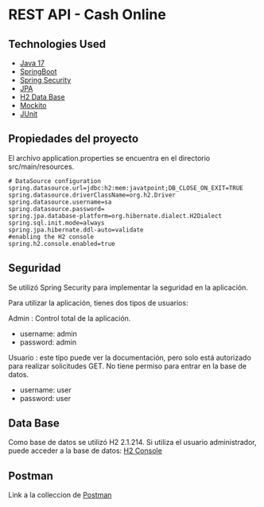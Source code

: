 # REST API - Cash Online

## Technologies Used
* [Java 17](https://www.oracle.com/java/technologies/javase/jdk17-archive-downloads.html)
* [SpringBoot ](https://spring.io/)
* [Spring Security](https://docs.spring.io/spring-security/reference/index.html)
* [JPA](https://docs.spring.io/spring-data/jpa/docs/current/reference/html/)
* [H2 Data Base](https://www.h2database.com/html/main.html)
* [Mockito](https://site.mockito.org/)
* [JUnit](https://junit.org/junit5/)

## Propiedades del proyecto

El archivo application.properties se encuentra en el directorio src/main/resources.
```
# DataSource configuration
spring.datasource.url=jdbc:h2:mem:javatpoint;DB_CLOSE_ON_EXIT=TRUE
spring.datasource.driverClassName=org.h2.Driver
spring.datasource.username=sa
spring.datasource.password=
spring.jpa.database-platform=org.hibernate.dialect.H2Dialect
spring.sql.init.mode=always
spring.jpa.hibernate.ddl-auto=validate
#enabling the H2 console
spring.h2.console.enabled=true
```

## Seguridad

Se utilizó Spring Security para implementar la seguridad en la aplicación.

Para utilizar la aplicación, tienes dos tipos de usuarios:

Admin : Control total de la aplicación.
- username: admin
- password: admin

Usuario : este tipo puede ver la documentación, pero solo está autorizado para realizar solicitudes GET. No tiene permiso para entrar en la base de datos.
- username: user
- password: user

## Data Base
Como base de datos se utilizó H2 2.1.214. Si utiliza el usuario administrador, puede acceder a la base de datos:
[H2 Console](http://localhost:8080/h2-console/)

## Postman
Link a la colleccion de [Postman](https://api.postman.com/collections/16329113-fe4c727b-b0b7-4a68-8b73-baf80e9fbbd9?access_key=PMAT-01GYJWP2X9GAH661068W6CZV07)
